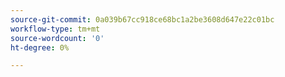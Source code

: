 ```yaml
---
source-git-commit: 0a039b67cc918ce68bc1a2be3608d647e22c01bc
workflow-type: tm+mt
source-wordcount: '0'
ht-degree: 0%

---
```


